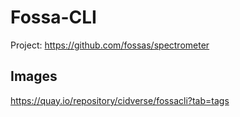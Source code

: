 # Fossa-CLI

Project: https://github.com/fossas/spectrometer

## Images

https://quay.io/repository/cidverse/fossacli?tab=tags
